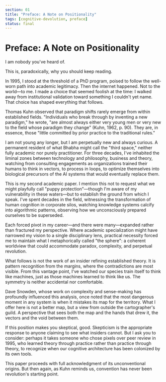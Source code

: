 ```yaml
---
section: 01
title: "Preface: A Note on Positionality"
tags: [cognitive-devolution, preface]
status: final
---
```


# Preface: A Note on Positionality

I am nobody you've heard of.

This is, paradoxically, why you should keep reading.

In 1995, I stood at the threshold of a PhD program, poised to follow the well-worn path into academic legitimacy. Then the internet happened. Not to the world—to me. I made a choice that seemed foolish at the time: I walked away from institutional validation toward something I couldn't yet name. That choice has shaped everything that follows.

Thomas Kuhn observed that paradigm shifts rarely emerge from within established fields. "Individuals who break through by inventing a new paradigm," he wrote, "are almost always either very young men or very new to the field whose paradigm they change" (Kuhn, 1962, p. 90). They are, in essence, those "little committed by prior practice to the traditional rules."

I am not young any longer, but I am perpetually new and always curious. A permanent resident of what Bhabha might call the "third space," neither fully academic nor purely practitioner. For three decades, I've inhabited the liminal zones between technology and philosophy, business and theory, watching from consulting engagements as organizations trained their humans to think in vectors, to process in loops, to optimize themselves into biological precursors of the AI systems that would eventually replace them.

This is my second academic paper. I mention this not to request what we might playfully call "puppy protection"—though I'm aware of my vulnerability in these waters—but to establish the ground from which I speak. I've spent decades in the field, witnessing the transformation of human cognition in corporate silos, watching knowledge systems calcify into algorithmic patterns, observing how we unconsciously prepared ourselves to be superseded.

Each forced pivot in my career—and there were many—expanded rather than fractured my perspective. Where academic specialization might have narrowed my vision to a single disciplinary lens, practical necessity forced me to maintain what I metaphorically called "the sphere": a coherent worldview that could accommodate paradox, complexity, and perpetual revolution.

What follows is not the work of an insider refining established theory. It is pattern recognition from the margins, where the contradictions are most visible. From this vantage point, I've watched our species train itself to think like machines, just as those machines learned to think like us. The symmetry is neither accidental nor comfortable.

Dave Snowden, whose work on complexity and sense-making has profoundly influenced this analysis, once noted that the most dangerous moment in any system is when it mistakes its map for the territory. What I offer here is not a better map, but a view from outside the cartographer's guild. A perspective that sees both the map and the hands that drew it, the vectors and the void between them.

If this position makes you skeptical, good. Skepticism is the appropriate response to anyone claiming to see what insiders cannot. But I ask you to consider: perhaps it takes someone who chose pixels over peer review in 1995, who learned theory through practice rather than practice through theory, to recognize when our cognitive architecture has been colonized by its own tools.

This paper proceeds with full acknowledgment of its unconventional origins. But then again, as Kuhn reminds us, convention has never been revolution's starting point.